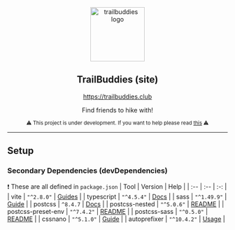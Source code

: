 <div align="center">
  
  <img src="https://i.ibb.co/L5pYP25/logo.png" alt="trailbuddies logo" width="124" />
  
  ## TrailBuddies (site)
  
  https://trailbuddies.club
  
  Find friends to hike with!
  
  <sub>

  ⚠️ This project is under development. If you want to help please read [this](https://trailbuddies.club/join) ⚠️

  </sub>
  
</div>

---

## Setup
### Secondary Dependencies (devDependencies)
❗ These are all defined in `package.json`
| Tool | Version | Help |
| :-- | :-- | :-: |
| vite | `"^2.8.0"` | [Guides](https://vitejs.dev/guide/) |
| typescript | `"^4.5.4"` | [Docs](https://www.typescriptlang.org/docs/) |
| sass | `"^1.49.9"` | [Guide](https://sass-lang.com/guide) |
| postcss | `^8.4.7` | [Docs](https://github.com/postcss/postcss/tree/main/docs) |
| postcss-nested | `"^5.0.6"` | [README](https://github.com/postcss/postcss-nested#readme) |
| postcss-preset-env | `"^7.4.2"` | [README](https://github.com/csstools/postcss-plugins/tree/main/plugin-packs/postcss-preset-env#readme) |
| postcss-sass | `"^0.5.0"` | [README](https://github.com/AleshaOleg/postcss-sass#readme) |
| cssnano | `"^5.1.0"` | [Guide](https://cssnano.co/docs/introduction/) |
| autoprefixer | `"^10.4.2"` | [Usage](https://github.com/postcss/autoprefixer#usage) |
